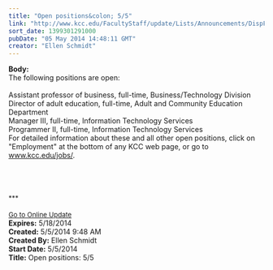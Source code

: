 ```yaml
---
title: "Open positions&colon; 5/5"
link: "http://www.kcc.edu/FacultyStaff/update/Lists/Announcements/DispForm.aspx?ID=1504"
sort_date: 1399301291000
pubDate: "05 May 2014 14:48:11 GMT"
creator: "Ellen Schmidt"
---
```


<div><b>Body:</b> <div class="ExternalClass1F3EB3C21E444E0E8AE99E022624F89F"><div>The following positions are open: </div>
<div> </div>
<div>Assistant professor of business, full-time, Business/Technology Division<br />Director of adult education, full-time, Adult and Community Education Department<br />Manager III, full-time, Information Technology Services<br />Programmer II, full-time, Information Technology Services<br /></div>
<div>
<div></div>
<div></div>
<div>For detailed information about these and all other open positions, click on &quot;Employment&quot; at the bottom of any KCC web page, or go to <a href="/jobs">www.kcc.edu/jobs/</a>.</div>
<div><br /></div>
<div></div>
<div>
<div></div>
<div></div>
<div></div>
<div> </div>
<div><br /> </div>
<div><font size="2">***</font></div>
<div><font size="2"></font> </div>
<div></div>
<div><font size="2"></font></div>
<div><font size="2"></font></div>
<div><font size="2"></font></div>
<div><font size="2"></font></div>
<div><font size="2"></font></div>
<div><font size="2"></font></div>
<div><font size="2"></font></div>
<div><font size="2"></font></div>
<div><a href="/FacultyStaff/update/Pages/dailyupdate.aspx"><font size="2">Go to Online Update</font></a></div>
<div></div></div></div></div></div>
<div><b>Expires:</b> 5/18/2014</div>
<div><b>Created:</b> 5/5/2014 9:48 AM</div>
<div><b>Created By:</b> Ellen Schmidt</div>
<div><b>Start Date:</b> 5/5/2014</div>
<div><b>Title:</b> Open positions: 5/5</div>
